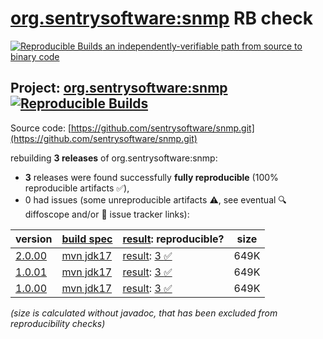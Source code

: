 [org.sentrysoftware:snmp](https://central.sonatype.com/artifact/org.sentrysoftware/snmp/versions) RB check
=======

[![Reproducible Builds](https://reproducible-builds.org/images/logos/rb.svg) an independently-verifiable path from source to binary code](https://reproducible-builds.org/)

## Project: [org.sentrysoftware:snmp](https://central.sonatype.com/artifact/org.sentrysoftware/snmp/versions) [![Reproducible Builds](https://img.shields.io/endpoint?url=https://raw.githubusercontent.com/jvm-repo-rebuild/reproducible-central/master/content/org/sentrysoftware/snmp/badge.json)](https://github.com/jvm-repo-rebuild/reproducible-central/blob/master/content/org/sentrysoftware/snmp/README.md)

Source code: [https://github.com/sentrysoftware/snmp.git](https://github.com/sentrysoftware/snmp.git)

rebuilding **3 releases** of org.sentrysoftware:snmp:
- **3** releases were found successfully **fully reproducible** (100% reproducible artifacts :white_check_mark:),
- 0 had issues (some unreproducible artifacts :warning:, see eventual :mag: diffoscope and/or :memo: issue tracker links):

| version | [build spec](/BUILDSPEC.md) | [result](https://reproducible-builds.org/docs/jvm/): reproducible? | size |
| -- | --------- | ------ | -- |
| [2.0.00](https://central.sonatype.com/artifact/org.sentrysoftware/snmp/2.0.00/pom) | [mvn jdk17](snmp-2.0.00.buildspec) | [result](snmp-2.0.00.buildinfo): [3 :white_check_mark: ](snmp-2.0.00.buildcompare) | 649K |
| [1.0.01](https://central.sonatype.com/artifact/org.sentrysoftware/snmp/1.0.01/pom) | [mvn jdk17](snmp-1.0.01.buildspec) | [result](snmp-1.0.01.buildinfo): [3 :white_check_mark: ](snmp-1.0.01.buildcompare) | 649K |
| [1.0.00](https://central.sonatype.com/artifact/org.sentrysoftware/snmp/1.0.00/pom) | [mvn jdk17](snmp-1.0.00.buildspec) | [result](snmp-1.0.00.buildinfo): [3 :white_check_mark: ](snmp-1.0.00.buildcompare) | 649K |

<i>(size is calculated without javadoc, that has been excluded from reproducibility checks)</i>
